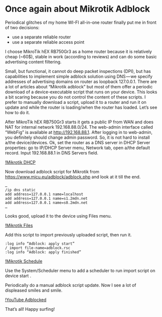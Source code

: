 # Once again about Mikrotik Adblock

Periodical glitches of my home WI-FI all-in-one router finally put me in front of two decisions:
- use a separate reliable router
- use a separate reliable access point

I choose MikroTik hEX RB750Gr3 as a home router because it is relatively cheap (~60$), stable in work (according to reviews) and can do some basic advertising content filtering.


Small, but functional, it cannot do deep packet inspections (DPI), but has capabilities to implement simple adblock solution using DNS — we specify addresses of advertising domains on router as loopback 127.0.0.1. There are a lot of articles about “Mikrotik adblock” but most of them offer a periodic download of a device-executable script that runs on your device. This looks a bit scaring because you do not control the content of these scripts. I prefer to manually download a script, upload it to a router and run it on update and while the router is loading/when the router has loaded. Let’s see how to do it.


After MikroTik hEX RB750Gr3 starts it gets a public IP from WAN and does NAT for internal network 192.168.88.0/24. The web-admin interface called “WebFig” is available at http://192.168.88.1. After logging in to web-admin, you definitely should change admin password. So, it is not hard to install a/the device/devices.
Ok, set the router as a DNS server in DHCP Server properties: go to IP/DHCP Server menu, Network tab, open a/the default record. Input 192.168.88.1 in DNS Servers field.

[!Mikrotik DHCP](2017-11-21-mikrotik-adblock/mikrotik_dhcp.png)

Now download adblock script for Mikrotik from https://www.micu.eu/adblock/adblock.php and look at it till the end.

```
…
/ip dns static
add address=127.0.0.1 name=localhost
add address=127.0.0.1 name=s1.2mdn.net
add address=127.0.0.1 name=s0.2mdn.net
…
```

Looks good, upload it to the device using Files menu.

[!Mikrotik Files](2017-11-21-mikrotik-adblock/mikrotik_files.png)

Add this script to import previously uploaded script, then run it.

```
:log info “Adblock: apply start”
/ import file-name=adblock.rsc
:log info “Adblock: apply finished”
```

[!Mikrotik Schedule](2017-11-21-mikrotik-adblock/mikrotik_schedule.png)

Use the System/Scheduler menu to add a scheduler to run import script on device start .

Periodically do a manual adblock script update.
Now I see a lot of displeased smiles and smile.

[!YouTube Adblocked](2017-11-21-mikrotik-adblock/youtube_adblocked.png)

That’s all! Happy surfing!